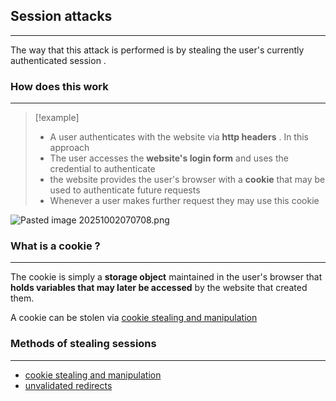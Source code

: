 ## Session attacks
---
The way that this attack is performed is by stealing the user's currently authenticated session .

### How does this work 
---
>[!example]
>- A user authenticates with the website via **http headers** . In this approach
>- The user accesses the **website's login form** and uses the credential to authenticate 
>- the website provides the user's browser with a **cookie** that may be used to authenticate future requests
>- Whenever a user makes further request they may use this cookie

![Pasted image 20251002070708.png](Pasted%20image%2020251002070708.png)


###  What is a cookie ?
---
The cookie is simply a **storage object** maintained in the user's browser that **holds variables that may later be accessed** by the website that created them.

A cookie can be stolen via [cookie stealing and manipulation](cookie%20stealing%20and%20manipulation.md)


### Methods of stealing sessions 
---
- [cookie stealing and manipulation](cookie%20stealing%20and%20manipulation.md)
- [unvalidated redirects](unvalidated%20redirects.md)